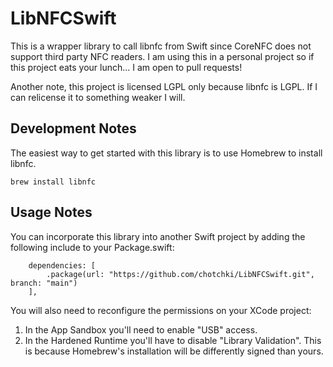 #  LibNFCSwift

This is a wrapper library to call libnfc from Swift since CoreNFC does not support third party NFC readers. I am using this in a personal project so if this project eats your lunch... I am open to pull requests!

Another note, this project is licensed LGPL only because libnfc is LGPL. If I can relicense it to something weaker I will.

## Development Notes
The easiest way to get started with this library is to use Homebrew to install libnfc.
```
brew install libnfc
```


## Usage Notes
You can incorporate this library into another Swift project by adding the following include to your Package.swift:
```
    dependencies: [
        .package(url: "https://github.com/chotchki/LibNFCSwift.git", branch: "main")
    ],
```

You will also need to reconfigure the permissions on your XCode project:
1. In the App Sandbox you'll need to enable "USB" access.
2. In the Hardened Runtime you'll have to disable "Library Validation". This is because Homebrew's installation will be differently signed than yours.

